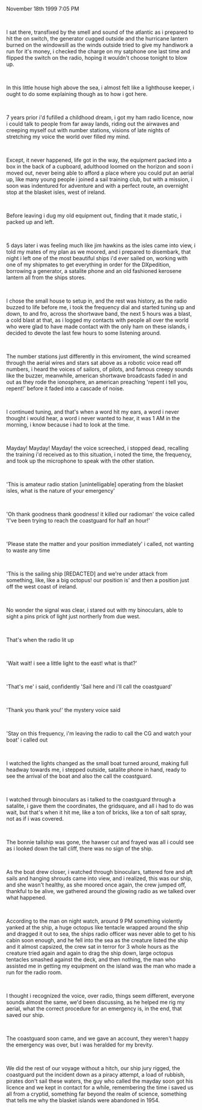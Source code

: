 November 18th 1999 7:05 PM

&#x200B;

I sat there, transfixed by the smell and sound of the atlantic as i prepared to hit the on switch, the generator cugged outside and the hurricane lantern burned on the windowsill as the winds outside tried to give my handiwork a run for it's money, i checked the charge on my satphone one last time and flipped the switch on the radio, hoping it wouldn't choose tonight to blow up.

&#x200B;

In this little house high above the sea, i almost felt like a lighthouse keeper, i ought to do some explaining though as to how i got here.

&#x200B;

7 years prior i'd fufilled a childhood dream, i got my ham radio licence, now i could talk to people from far away lands, riding out the airwaves and creeping myself out with number stations, visions of late nights of stretching my voice the world over filled my mind.

&#x200B;

Except, it never happened, life got in the way, the equipment packed into a box in the back of a cupboard, adulthood loomed on the horizon and soon i moved out, never being able to afford a place where you could put an aerial up, like many young people i joined a sail training club, but with a mission, i soon was indentured for adventure and with a perfect route, an overnight stop at the blasket isles, west of ireland.

&#x200B;

Before leaving i dug my old equipment out, finding that it made static, i packed up and left.

&#x200B;

5 days later i was feeling much like jim hawkins as the isles came into view, i told my mates of my plan as we moored, and i prepared to disembark, that night i left one of the most beautiful ships i'd ever sailed on, working with one of my shipmates to get everything in order for the DXpedition, borrowing a generator, a satalite phone and an old fashioned kerosene lantern all from the ships stores.

&#x200B;

I chose the small house to setup in, and the rest was history, as the radio buzzed to life before me, i took the frequency dial and started tuning up and down, to and fro, across the shortwave band, the next 5 hours was a blast, a cold blast at that, as i logged my contacts with people all over the world who were glad to have made contact with the only ham on these islands, i decided to devote the last few hours to some listening around.

&#x200B;

The number stations just differently in this enviroment, the wind screamed through the aerial wires and stars sat above as a robotic voice read off numbers, i heard the voices of sailors, of pilots, and famous creepy sounds like the buzzer, meanwhile, american shortwave broadcasts faded in and out as they rode the ionosphere, an american preaching 'repent i tell you, repent!' before it faded into a cascade of noise.

&#x200B;

I continued tuning, and that's when a word hit my ears, a word i never thought i would hear, a word i never wanted to hear, it was 1 AM in the morning, i know because i had to look at the time.

&#x200B;

Mayday! Mayday! Mayday! the voice screeched, i stopped dead, recalling the training i'd received as to this situation, i noted the time, the frequency, and took up the microphone to speak with the other station.

&#x200B;

'This is amateur radio station \[unintelligable\] operating from the blasket isles, what is the nature of your emergency'

&#x200B;

'Oh thank goodness thank goodness! it killed our radioman' the voice called 'I've been trying to reach the coastguard for half an hour!'

&#x200B;

'Please state the matter and your position immediately' i called, not wanting to waste any time

&#x200B;

'This is the sailing ship \[REDACTED\] and we're under attack from something, like, like a big octopus! our position is' and then a position just off the west coast of ireland.

&#x200B;

No wonder the signal was clear, i stared out with my binoculars, able to sight a pins prick of light just northerly from due west.

&#x200B;

That's when the radio lit up

&#x200B;

'Wait wait! i see a little light to the east! what is that?'

&#x200B;

'That's me' i said, confidently 'Sail here and i'll call the coastguard'

&#x200B;

'Thank you thank you!' the mystery voice said

&#x200B;

'Stay on this frequency, i'm leaving the radio to call the CG and watch your boat' i called out

&#x200B;

I watched the lights changed as the small boat turned around, making full headway towards me, i stepped outside, satalite phone in hand, ready to see the arrival of the boat and also the call the coastguard.

&#x200B;

I watched through binoculars as i talked to the coastguard through a satalite, i gave them the coordinates, the gridsquare, and all i had to do was wait, but that's when it hit me, like a ton of bricks, like a ton of salt spray, not as if i was covered.

&#x200B;

The bonnie tallship was gone, the hawser cut and frayed was all i could see as i looked down the tall cliff, there was no sign of the ship.

&#x200B;

As the boat drew closer, i watched through binoculars, tattered fore and aft sails and hanging shrouds came into view, and i realized, this was our ship, and she wasn't healthy, as she moored once again, the crew jumped off, thankful to be alive, we gathered around the glowing radio as we talked over what happened.

&#x200B;

According to the man on night watch, around 9 PM something violently yanked at the ship, a huge octopus like tentacle wrapped around the ship and dragged it out to sea, the ships radio officer was never able to get to his cabin soon enough, and he fell into the sea as the creature listed the ship and it almost capsized, the crew sat in terror for 3 whole hours as the creature tried again and again to drag the ship down, large octopus tentacles smashed against the deck, and then nothing, the man who assisted me in getting my equipment on the island was the man who made a run for the radio room.

&#x200B;

I thought i recognized the voice, over radio, things seem different, everyone sounds almost the same, we'd been discussing, as he helped me rig my aerial, what the correct procedure for an emergency is, in the end, that saved our ship.

&#x200B;

The coastguard soon came, and we gave an account, they weren't happy the emergency was over, but i was heralded for my brevity.

&#x200B;

We did the rest of our voyage without a hitch, our ship jury rigged, the coastguard put the incident down as a piracy attempt, a load of rubbish, pirates don't sail these waters, the guy who called the mayday soon got his licence and we kept in contact for a while, remembering the time i saved us all from a cryptid, something far beyond the realm of science, something that tells me why the blasket islands were abandoned in 1954.